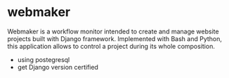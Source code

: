 # webmaker

Webmaker is a workflow monitor intended to create and manage website projects built with Django framework. Implemented with Bash and Python, this application allows to control a project during its whole composition.


- using postegresql
- get Django version certified